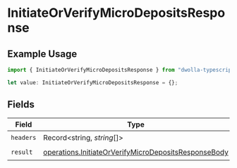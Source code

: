 # InitiateOrVerifyMicroDepositsResponse

## Example Usage

```typescript
import { InitiateOrVerifyMicroDepositsResponse } from "dwolla-typescript/models/operations";

let value: InitiateOrVerifyMicroDepositsResponse = {};
```

## Fields

| Field                                                                                                                        | Type                                                                                                                         | Required                                                                                                                     | Description                                                                                                                  |
| ---------------------------------------------------------------------------------------------------------------------------- | ---------------------------------------------------------------------------------------------------------------------------- | ---------------------------------------------------------------------------------------------------------------------------- | ---------------------------------------------------------------------------------------------------------------------------- |
| `headers`                                                                                                                    | Record<string, *string*[]>                                                                                                   | :heavy_check_mark:                                                                                                           | N/A                                                                                                                          |
| `result`                                                                                                                     | [operations.InitiateOrVerifyMicroDepositsResponseBody](../../models/operations/initiateorverifymicrodepositsresponsebody.md) | :heavy_check_mark:                                                                                                           | N/A                                                                                                                          |
